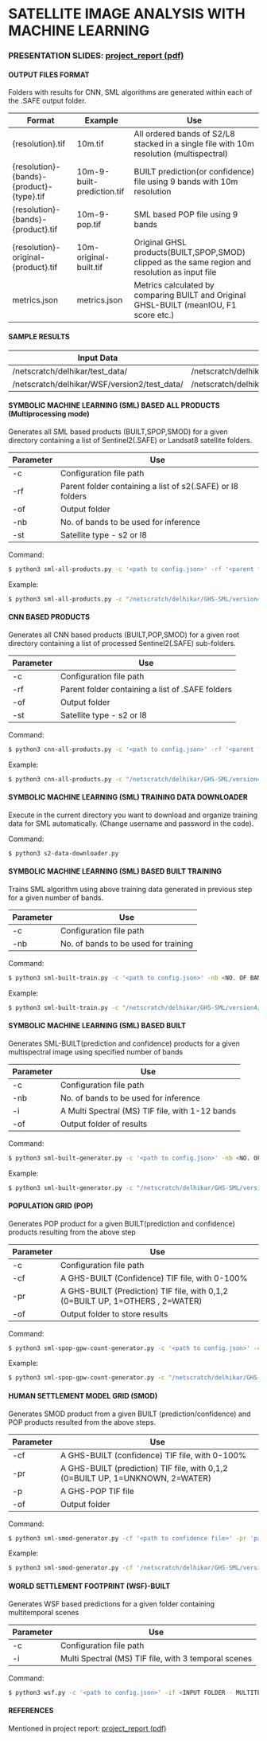 # SATELLITE IMAGE ANALYSIS WITH MACHINE LEARNING
### PRESENTATION SLIDES: [project_report (pdf)](/project_report.pdf)

#### **OUTPUT FILES FORMAT**

Folders with results for CNN, SML algorithms are generated within each of the .SAFE output folder. 

| Format  | Example | Use |
| ------ | ------ | ------ |
| {resolution}.tif | 10m.tif | All ordered bands of S2/L8 stacked in a single file with 10m resolution (multispectral) |
| {resolution}-{bands}-{product}-{type}.tif | 10m-9-built-prediction.tif | BUILT prediction(or confidence) file using 9 bands with 10m resolution|
| {resolution}-{bands}-{product}.tif | 10m-9-pop.tif | SML based POP file using 9 bands|
| {resolution}-original-{product}.tif | 10m-original-built.tif | Original GHSL products(BUILT,SPOP,SMOD) clipped as the same region and resolution as input file|
| metrics.json | metrics.json | Metrics calculated by comparing BUILT and Original GHSL-BUILT (meanIOU, F1 score etc.) |



#### **SAMPLE RESULTS**

| Input Data | Results | Algorithm
| ------ | ------ | ------ |
| /netscratch/delhikar/test_data/ | /netscratch/delhikar/results_all_new/ | CNN/SML |
| /netscratch/delhikar/WSF/version2/test_data/ | /netscratch/delhikar/WSF/version2/test_data_results_new/ | WSF |



#### **SYMBOLIC MACHINE LEARNING (SML) BASED ALL PRODUCTS (Multiprocessing mode)**
Generates all SML based products (BUILT,SPOP,SMOD) for a given directory containing a list of Sentinel2(.SAFE) or Landsat8 satellite folders.

| Parameter | Use |
| ------ | ------ |
| -c | Configuration file path |
| -rf | Parent folder containing a list of s2(.SAFE) or l8 folders |
| -of | Output folder |
| -nb | No. of bands to be used for inference |
| -st | Satellite type - s2 or l8 |

Command:
```sh
$ python3 sml-all-products.py -c '<path to config.json>' -rf '<parent folder of bulk s2/l8 images>' -of '<output folder to store results>' -nb <no. of bands> -st '<satellite type- s2 or l9>'
```
Example:
```sh
$ python3 sml-all-products.py -c "/netscratch/delhikar/GHS-SML/version4/config.json" -rf  "/netscratch/delhikar/test_data/" -of  "/netscratch/delhikar/test_data_results" -st "s2"  -nb  9
```

#### **CNN BASED PRODUCTS**
Generates all CNN based products (BUILT,POP,SMOD) for a given root directory containing a list of processed Sentinel2(.SAFE) sub-folders.

| Parameter | Use |
| ------ | ------ |
| -c | Configuration file path |
| -rf | Parent folder containing a list of .SAFE folders |
| -of | Output folder |
| -st | Satellite type - s2 or l8 |

Command:
```sh
$ python3 cnn-all-products.py -c '<path to config.json>' -rf '<parent folder with list of .SAFE folders>' -of '<output folder to store results>' -st '<satellite type- s2 or l9>'
```
Example:
```sh
$ python3 cnn-all-products.py -c "/netscratch/delhikar/GHS-SML/version4/config.json" -rf  "/netscratch/delhikar/test_data/" -of  "/netscratch/delhikar/test_data_results" -st "s2"  -st 's2'
```


#### **SYMBOLIC MACHINE LEARNING (SML) TRAINING DATA DOWNLOADER**

Execute in the current directory you want to download and organize training data for SML automatically. (Change username and password in the code).

Command:
```sh
$ python3 s2-data-downloader.py 
```

#### **SYMBOLIC MACHINE LEARNING (SML) BASED BUILT TRAINING**

Trains SML algorithm using above training data generated in previous step for a given number of bands.

| Parameter | Use |
| ------ | ------ |
| -c | Configuration file path |
| -nb | No. of bands to be used for training |



Command:
```sh
$ python3 sml-built-train.py -c '<path to config.json>' -nb <NO. OF BANDS> 
```
Example:
```sh
$ python3 sml-built-train.py -c "/netscratch/delhikar/GHS-SML/version4/config.json" -nb 9 
```


#### **SYMBOLIC MACHINE LEARNING (SML) BASED BUILT**

Generates SML-BUILT(prediction and confidence) products for a given multispectral image using specified number of bands

| Parameter | Use |
| ------ | ------ |
| -c | Configuration file path |
| -nb | No. of bands to be used for inference |
| -i | A Multi Spectral (MS) TIF file, with 1-12 bands |
| -of | Output folder of results |


Command:
```sh
$ python3 sml-built-generator.py -c '<path to config.json>' -nb <NO. OF BANDS> -i '<path to Multispectral (MS) image>' -of '<output folder path>'
```
Example:
```sh
$ python3 sml-built-generator.py -c "/netscratch/delhikar/GHS-SML/version4/config.json" -nb 9 -i "/netscratch/delhikar/results_all_new/S2A_MSIL1C_20190424T101031_N0207_R022_T33VXF_20190424T153347.SAFE/10m.tif" -of "/netscratch/delhikar/results_all_new/S2A_MSIL1C_20190424T101031_N0207_R022_T33VXF_20190424T153347.SAFE/SML/"
```




#### **POPULATION GRID (POP)**

Generates POP product for a given BUILT(prediction and confidence) products resulting from the above step

| Parameter | Use |
| ------ | ------ |
| -c | Configuration file path |
| -cf | A GHS-BUILT (Confidence) TIF file, with 0-100% |
| -pr | A GHS-BUILT (Prediction) TIF file, with 0,1,2 (0=BUILT UP, 1=OTHERS , 2=WATER) |
| -of | Output folder to store results|



Command:
```sh
$ python3 sml-spop-gpw-count-generator.py -c '<path to config.json>' -cf <'path to GHS-BUILT (confidence) file generated from previous step'> -pr '<path to GHS-BUILT (prediction) file generated from previous step>' -of '<Output folder>'  
```
Example:
```sh
$ python3 sml-spop-gpw-count-generator.py -c "/netscratch/delhikar/GHS-SML/version4/config.json" -cf "/netscratch/delhikar/results_all_new/S2A_MSIL1C_20190424T101031_N0207_R022_T33VXF_20190424T153347.SAFE/SML/10m-9-built-confidence.tif" -pr "/netscratch/delhikar/results_all_new/S2A_MSIL1C_20190424T101031_N0207_R022_T33VXF_20190424T153347.SAFE/SML/10m-9-built-prediction.tif" -of "/netscratch/delhikar/results_all_new/S2A_MSIL1C_20190424T101031_N0207_R022_T33VXF_20190424T153347.SAFE/SML/"
```

#### **HUMAN SETTLEMENT MODEL GRID (SMOD)**

Generates SMOD product from a given BUILT (prediction/confidence) and POP products resulted from the above steps.

| Parameter | Use |
| ------ | ------ |
| -cf | A GHS-BUILT (confidence) TIF file, with 0-100% |
| -pr | A GHS-BUILT (prediction) TIF file, with 0,1,2 (0=BUILT UP, 1=UNKNOWN, 2=WATER) |
| -p | A GHS-POP TIF file |
| -of | Output folder |


Command:
```sh
$ python3 sml-smod-generator.py -cf '<path to confidence file>' -pr 'path to prediction generated from previous step' -p '<path to GHS-POP generated from previous step>' -of '<Output folder>'
```
Example:
```sh
$ python3 sml-smod-generator.py -cf '/netscratch/delhikar/GHS-SML/version3/italy-confidence.tif' -pr '/netscratch/delhikar/GHS-SML/version3/italy-prediction.tif' -p '/netscratch/delhikar/GHS-SML/version3/test/italy-pop.tif' -of '/netscratch/delhikar/GHS-SML/version3/30m/results'
```
#### **WORLD SETTLEMENT FOOTPRINT (WSF)-BUILT**

Generates WSF based predictions for a given folder containing multitemporal scenes

| Parameter | Use |
| ------ | ------ |
| -c | Configuration file path |
| -i | Multi Spectral (MS) TIF file, with 3 temporal scenes |


Command:
```sh
$ python3 wsf.py -c '<path to config.json>' -if <INPUT FOLDER - MULTITEMPORAL PROCESSED SCENES> 
```
#### REFERENCES
Mentioned in project report: [project_report (pdf)](/project_report.pdf)
